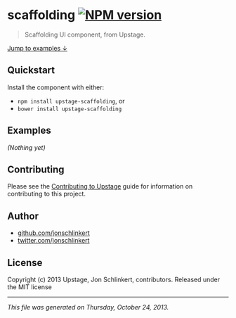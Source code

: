 # scaffolding [![NPM version](https://badge.fury.io/js/scaffolding.png)](http://badge.fury.io/js/scaffolding)

> Scaffolding UI component, from Upstage.

[Jump to examples ↓](./EXAMPLES.md)

## Quickstart
Install the component with either:

* `npm install upstage-scaffolding`, or
* `bower install upstage-scaffolding`

## Examples

_(Nothing yet)_

## Contributing
Please see the [Contributing to Upstage](https://github.com/upstage/upstage/blob/master/CONTRIBUTING.md) guide for information on contributing to this project.

## Author

+ [github.com/jonschlinkert](https://github.com/jonschlinkert)
+ [twitter.com/jonschlinkert](http://twitter.com/jonschlinkert)

## License
Copyright (c) 2013 Upstage, Jon Schlinkert, contributors.
Released under the MIT license

***

_This file was generated on Thursday, October 24, 2013._

